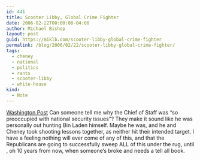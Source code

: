 ```yaml
---
id: 441
title: Scooter Libby, Global Crime Fighter
date: 2006-02-22T00:00:00-04:00
author: Michael Bishop
layout: post
guid: https://miklb.com/scooter-libby-global-crime-fighter
permalink: /blog/2006/02/22/scooter-libby-global-crime-fighter/
tags:
  - cheney
  - national
  - politics
  - rants
  - scooter-libby
  - white-house
kind:
  - Note
---
```

<p><a href="http://www.washingtonpost.com/wp-dyn/content/article/2006/02/22/AR2006022202251.html">Washington Post</a> Can someone tell me why the Chief of Staff was “so preoccupied with national security issues”?  They make it sound like he was personally out hunting Bin Laden himself.  Maybe he was, and he and Cheney took shooting lessons together, as neither hit their intended target.  I have a feeling nothing will ever come of any of this, and that the Republicans are going to successfully sweep ALL of this under the rug, until , oh 10 years from now, when someone’s broke and needs a tell all book.</p>